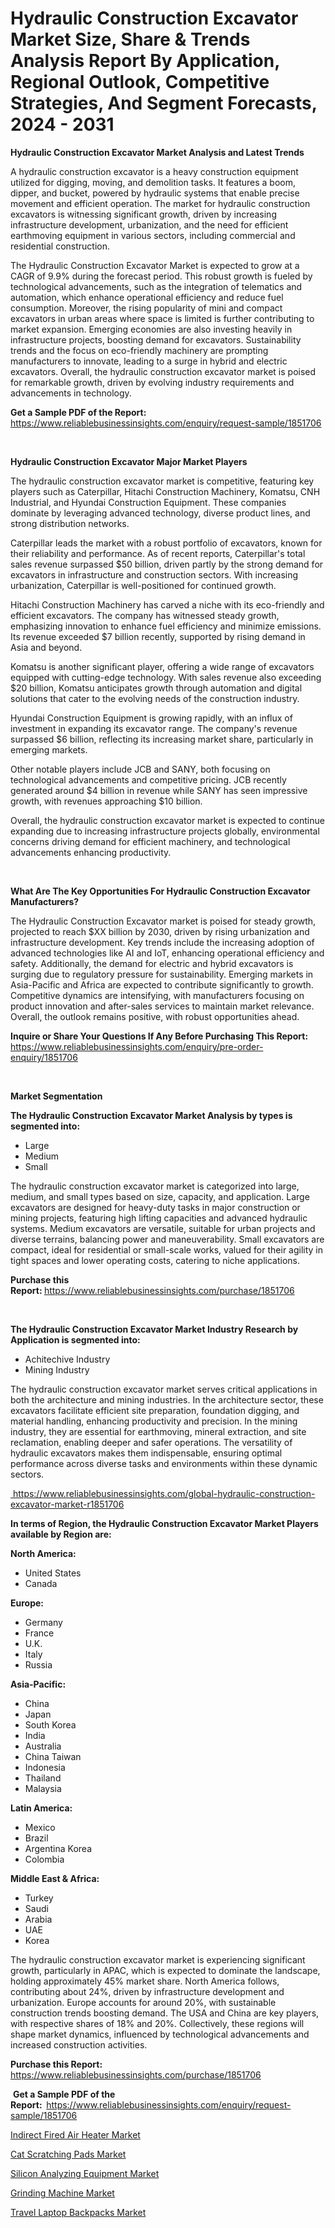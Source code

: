 <p><h1>Hydraulic Construction Excavator Market Size, Share & Trends Analysis Report By Application, Regional Outlook, Competitive Strategies, And Segment Forecasts, 2024 - 2031</h1></p><p><strong>Hydraulic Construction Excavator Market Analysis and Latest Trends</strong></p>
<p><p>A hydraulic construction excavator is a heavy construction equipment utilized for digging, moving, and demolition tasks. It features a boom, dipper, and bucket, powered by hydraulic systems that enable precise movement and efficient operation. The market for hydraulic construction excavators is witnessing significant growth, driven by increasing infrastructure development, urbanization, and the need for efficient earthmoving equipment in various sectors, including commercial and residential construction.</p><p>The Hydraulic Construction Excavator Market is expected to grow at a CAGR of 9.9% during the forecast period. This robust growth is fueled by technological advancements, such as the integration of telematics and automation, which enhance operational efficiency and reduce fuel consumption. Moreover, the rising popularity of mini and compact excavators in urban areas where space is limited is further contributing to market expansion. Emerging economies are also investing heavily in infrastructure projects, boosting demand for excavators. Sustainability trends and the focus on eco-friendly machinery are prompting manufacturers to innovate, leading to a surge in hybrid and electric excavators. Overall, the hydraulic construction excavator market is poised for remarkable growth, driven by evolving industry requirements and advancements in technology.</p></p>
<p><strong>Get a Sample PDF of the Report:&nbsp;</strong> <a href="https://www.reliablebusinessinsights.com/enquiry/request-sample/1851706?utm_campaign=41&utm_medium=2&utm_source=Github&utm_content=ia&utm_term=18102024&utm_id=hydraulic-construction-excavator">https://www.reliablebusinessinsights.com/enquiry/request-sample/1851706</a></p>
<p>&nbsp;</p>
<p><strong>Hydraulic Construction Excavator Major Market Players</strong></p>
<p><p>The hydraulic construction excavator market is competitive, featuring key players such as Caterpillar, Hitachi Construction Machinery, Komatsu, CNH Industrial, and Hyundai Construction Equipment. These companies dominate by leveraging advanced technology, diverse product lines, and strong distribution networks.</p><p>Caterpillar leads the market with a robust portfolio of excavators, known for their reliability and performance. As of recent reports, Caterpillar's total sales revenue surpassed $50 billion, driven partly by the strong demand for excavators in infrastructure and construction sectors. With increasing urbanization, Caterpillar is well-positioned for continued growth.</p><p>Hitachi Construction Machinery has carved a niche with its eco-friendly and efficient excavators. The company has witnessed steady growth, emphasizing innovation to enhance fuel efficiency and minimize emissions. Its revenue exceeded $7 billion recently, supported by rising demand in Asia and beyond.</p><p>Komatsu is another significant player, offering a wide range of excavators equipped with cutting-edge technology. With sales revenue also exceeding $20 billion, Komatsu anticipates growth through automation and digital solutions that cater to the evolving needs of the construction industry.</p><p>Hyundai Construction Equipment is growing rapidly, with an influx of investment in expanding its excavator range. The company's revenue surpassed $6 billion, reflecting its increasing market share, particularly in emerging markets.</p><p>Other notable players include JCB and SANY, both focusing on technological advancements and competitive pricing. JCB recently generated around $4 billion in revenue while SANY has seen impressive growth, with revenues approaching $10 billion.</p><p>Overall, the hydraulic construction excavator market is expected to continue expanding due to increasing infrastructure projects globally, environmental concerns driving demand for efficient machinery, and technological advancements enhancing productivity.</p></p>
<p>&nbsp;</p>
<p><strong>What Are The Key Opportunities For Hydraulic Construction Excavator Manufacturers?</strong></p>
<p><p>The Hydraulic Construction Excavator market is poised for steady growth, projected to reach $XX billion by 2030, driven by rising urbanization and infrastructure development. Key trends include the increasing adoption of advanced technologies like AI and IoT, enhancing operational efficiency and safety. Additionally, the demand for electric and hybrid excavators is surging due to regulatory pressure for sustainability. Emerging markets in Asia-Pacific and Africa are expected to contribute significantly to growth. Competitive dynamics are intensifying, with manufacturers focusing on product innovation and after-sales services to maintain market relevance. Overall, the outlook remains positive, with robust opportunities ahead.</p></p>
<p><strong>Inquire or Share Your Questions If Any Before Purchasing This Report:</strong> <a href="https://www.reliablebusinessinsights.com/enquiry/pre-order-enquiry/1851706?utm_campaign=41&utm_medium=2&utm_source=Github&utm_content=ia&utm_term=18102024&utm_id=hydraulic-construction-excavator">https://www.reliablebusinessinsights.com/enquiry/pre-order-enquiry/1851706</a></p>
<p>&nbsp;</p>
<p><strong>Market Segmentation</strong></p>
<p><strong>The Hydraulic Construction Excavator Market Analysis by types is segmented into:</strong></p>
<p><ul><li>Large</li><li>Medium</li><li>Small</li></ul></p>
<p><p>The hydraulic construction excavator market is categorized into large, medium, and small types based on size, capacity, and application. Large excavators are designed for heavy-duty tasks in major construction or mining projects, featuring high lifting capacities and advanced hydraulic systems. Medium excavators are versatile, suitable for urban projects and diverse terrains, balancing power and maneuverability. Small excavators are compact, ideal for residential or small-scale works, valued for their agility in tight spaces and lower operating costs, catering to niche applications.</p></p>
<p><strong>Purchase this Report:&nbsp;</strong><a href="https://www.reliablebusinessinsights.com/purchase/1851706?utm_campaign=41&utm_medium=2&utm_source=Github&utm_content=ia&utm_term=18102024&utm_id=hydraulic-construction-excavator">https://www.reliablebusinessinsights.com/purchase/1851706</a></p>
<p>&nbsp;</p>
<p><strong>The Hydraulic Construction Excavator Market Industry Research by Application is segmented into:</strong></p>
<p><ul><li>Achitechive Industry</li><li>Mining Industry</li></ul></p>
<p><p>The hydraulic construction excavator market serves critical applications in both the architecture and mining industries. In the architecture sector, these excavators facilitate efficient site preparation, foundation digging, and material handling, enhancing productivity and precision. In the mining industry, they are essential for earthmoving, mineral extraction, and site reclamation, enabling deeper and safer operations. The versatility of hydraulic excavators makes them indispensable, ensuring optimal performance across diverse tasks and environments within these dynamic sectors.</p></p>
<p><a href="https://www.reliablebusinessinsights.com/global-hydraulic-construction-excavator-market-r1851706?utm_campaign=41&utm_medium=2&utm_source=Github&utm_content=ia&utm_term=18102024&utm_id=hydraulic-construction-excavator">&nbsp;https://www.reliablebusinessinsights.com/global-hydraulic-construction-excavator-market-r1851706</a></p>
<p><strong>In terms of Region, the Hydraulic Construction Excavator Market Players available by Region are:</strong></p>
<p>
    <p> <strong> North America: </strong>
        <ul>
            <li>United States</li>
            <li>Canada</li>
        </ul>
        </p> 
    <p> <strong> Europe: </strong>
        <ul>
            <li>Germany</li>
            <li>France</li>
            <li>U.K.</li>
            <li>Italy</li>
            <li>Russia</li>
        </ul>
        </p> 
    <p> <strong> Asia-Pacific: </strong>
        <ul>
            <li>China</li>
            <li>Japan</li>
            <li>South Korea</li>
            <li>India</li>
            <li>Australia</li>
            <li>China Taiwan</li>
            <li>Indonesia</li>
            <li>Thailand</li>
            <li>Malaysia</li>
        </ul>
        </p> 
    <p> <strong> Latin America: </strong>
        <ul>
            <li>Mexico</li>
            <li>Brazil</li>
            <li>Argentina Korea</li>
            <li>Colombia</li>
        </ul>
        </p> 
    <p> <strong> Middle East & Africa: </strong>
        <ul>
            <li>Turkey</li>
            <li>Saudi</li>
            <li>Arabia</li>
            <li>UAE</li>
            <li>Korea</li>
        </ul>
    </p>
    </p>
<p><p>The hydraulic construction excavator market is experiencing significant growth, particularly in APAC, which is expected to dominate the landscape, holding approximately 45% market share. North America follows, contributing about 24%, driven by infrastructure development and urbanization. Europe accounts for around 20%, with sustainable construction trends boosting demand. The USA and China are key players, with respective shares of 18% and 20%. Collectively, these regions will shape market dynamics, influenced by technological advancements and increased construction activities.</p></p>
<p><strong>Purchase this Report: </strong><a href="https://www.reliablebusinessinsights.com/purchase/1851706?utm_campaign=41&utm_medium=2&utm_source=Github&utm_content=ia&utm_term=18102024&utm_id=hydraulic-construction-excavator">https://www.reliablebusinessinsights.com/purchase/1851706</a></p>
<p>&nbsp;<strong>Get a Sample PDF of the Report:&nbsp;&nbsp;</strong><a href="https://www.reliablebusinessinsights.com/enquiry/request-sample/1851706?utm_campaign=41&utm_medium=2&utm_source=Github&utm_content=ia&utm_term=18102024&utm_id=hydraulic-construction-excavator">https://www.reliablebusinessinsights.com/enquiry/request-sample/1851706</a></p>
<p><strong></strong></p>
<p><p><a href="https://issuu.com/reportprime-2/docs/indirect-fired-air-heater-market-si_492dd2848d0a92?utm_campaign=41&utm_medium=2&utm_source=Github&utm_content=ia&utm_term=18102024&utm_id=hydraulic-construction-excavator">Indirect Fired Air Heater Market</a></p><p><a href="https://www.linkedin.com/pulse/cat-scratching-pads-market-navigating-challenges-unlocking-hd2ne?utm_campaign=41&utm_medium=2&utm_source=Github&utm_content=ia&utm_term=18102024&utm_id=hydraulic-construction-excavator">Cat Scratching Pads Market</a></p><p><a href="https://github.com/jerridoxdemase/Market-Research-Report-List-1/blob/main/silicon-analyzing-equipment-market.md?utm_campaign=41&utm_medium=2&utm_source=Github&utm_content=ia&utm_term=18102024&utm_id=hydraulic-construction-excavator">Silicon Analyzing Equipment Market</a></p><p><a href="https://issuu.com/reportprime-2/docs/grinding-machine-market-size-2030.p_d941e9823cc344?utm_campaign=41&utm_medium=2&utm_source=Github&utm_content=ia&utm_term=18102024&utm_id=hydraulic-construction-excavator">Grinding Machine Market</a></p><p><a href="https://www.linkedin.com/pulse/travel-laptop-backpacks-market-size-share-growth-analysis-ur1he?utm_campaign=41&utm_medium=2&utm_source=Github&utm_content=ia&utm_term=18102024&utm_id=hydraulic-construction-excavator">Travel Laptop Backpacks Market</a></p></p>